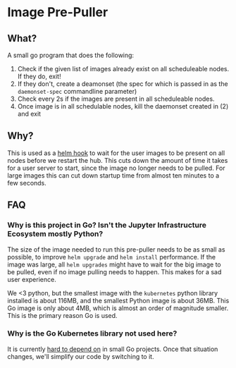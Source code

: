 # Image Pre-Puller

## What?
A small go program that does the following:

1. Check if the given list of images already exist on all scheduleable nodes.
   If they do, exit!
2. If they don't, create a deamonset (the spec for which is passed in
   as the `daemonset-spec` commandline parameter)
3. Check every 2s if the images are present in all scheduleable nodes.
4. Once image is in all schedulable nodes, kill the daemonset created in (2) and exit

## Why?

This is used as a [helm hook](https://github.com/kubernetes/helm/blob/master/docs/charts_hooks.md)
to wait for the user images to be present on all nodes before we restart the
hub. This cuts down the amount of time it takes for a user server to start,
since the image no longer needs to be pulled. For large images this can cut down
startup time from almost ten minutes to a few seconds.

## FAQ

### Why is this project in Go? Isn't the Jupyter Infrastructure Ecosystem mostly Python?

The size of the image needed to run this pre-puller needs to be as small as possible,
to improve `helm upgrade` and `helm install` performance. If the image was large,
all `helm upgrades` might have to wait for the big image to be pulled, even if no
image pulling needs to happen. This makes for a sad user experience.

We <3 python, but the smallest image with the `kubernetes` python library installed
is about 116MB, and the smallest Python image is about 36MB. This Go image is only
about 4MB, which is almost an order of magnitude smaller. This is the primary reason
Go is used.

### Why is the Go Kubernetes library not used here?

It is currently [hard to depend on](https://github.com/kubernetes/client-go/blob/master/INSTALL.md)
in small Go projects. Once that situation changes, we'll simplify our code by switching
to it.

